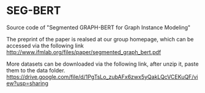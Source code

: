 # SEG-BERT
Source code of "Segmented GRAPH-BERT for Graph Instance Modeling"

The preprint of the paper is realsed at our group homepage, which can be accessed via the following link<br>
http://www.ifmlab.org/files/paper/segmented_graph_bert.pdf

More datasets can be downloaded via the following link, after unzip it, paste them to the data folder.<br>
https://drive.google.com/file/d/1PgTsLo_zubAFx6zwx5yQakLQcVCEKuQF/view?usp=sharing

